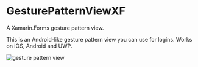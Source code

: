 # GesturePatternViewXF
A Xamarin.Forms gesture pattern view.

This is an Android-like gesture pattern view you can use for logins.
Works on iOS, Android and UWP.


![gesture pattern view](http://software.fauland.cc/wp-content/uploads/2017/10/xfgesturepatternview.png)

